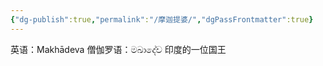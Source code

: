 ```yaml
---
{"dg-publish":true,"permalink":"/摩迦提婆/","dgPassFrontmatter":true}
---
```


英语：Makhādeva
僧伽罗语：මඛාදේව
印度的一位国王
